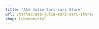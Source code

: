 ```yaml
---
title: "Ate Julie Sari-sari Store"
url: /tarlac/ate-julie-sari-sari-store/
shop: Lebensmittel
---
```

